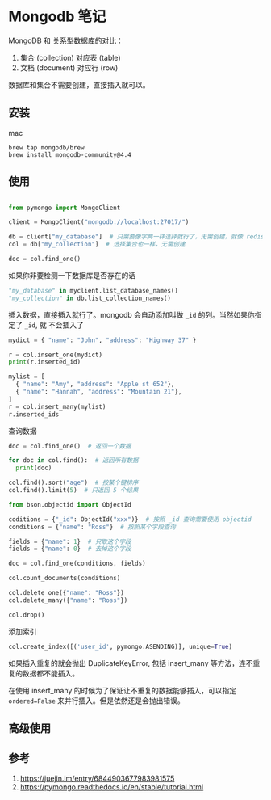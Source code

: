 # Mongodb 笔记

<!--
ID: 0e102910-a985-435f-8296-aaf38f66d30f
Status: draft
Date: 2020-08-24T16:23:43
Modified: 2020-08-24T16:23:43
wp_id: 1880
-->

MongoDB 和 关系型数据库的对比：

1. 集合 (collection) 对应表 (table)
2. 文档 (document) 对应行 (row)

数据库和集合不需要创建，直接插入就可以。


## 安装

mac

```
brew tap mongodb/brew
brew install mongodb-community@4.4
```

## 使用

```py

from pymongo import MongoClient

client = MongoClient("mongodb://localhost:27017/")

db = client["my_database"]  # 只需要像字典一样选择就行了，无需创建，就像 redis key 一样
col = db["my_collection"]  # 选择集合也一样，无需创建

doc = col.find_one()
```

如果你非要检测一下数据库是否存在的话

```py
"my_database" in myclient.list_database_names()
"my_collection" in db.list_collection_names()
```

插入数据，直接插入就行了。mongodb 会自动添加叫做 `_id` 的列。当然如果你指定了 `_id`, 就
不会插入了

```py
mydict = { "name": "John", "address": "Highway 37" }

r = col.insert_one(mydict)
print(r.inserted_id)

mylist = [
  { "name": "Amy", "address": "Apple st 652"},
  { "name": "Hannah", "address": "Mountain 21"},
]
r = col.insert_many(mylist)
r.inserted_ids
```

查询数据

```py
doc = col.find_one()  # 返回一个数据

for doc in col.find():  # 返回所有数据
  print(doc)

col.find().sort("age")  # 按某个键排序
col.find().limit(5)  # 只返回 5 个结果

from bson.objectid import ObjectId

coditions = {"_id": ObjectId("xxx")}  # 按照 _id 查询需要使用 objectid
conditions = {"name": "Ross"}  # 按照某个字段查询

fields = {"name": 1}  # 只取这个字段
fields = {"name": 0}  # 去掉这个字段

doc = col.find_one(conditions, fields)

col.count_documents(conditions)

col.delete_one({"name": "Ross"})
col.delete_many({"name": "Ross"})

col.drop()
```

添加索引

```py
col.create_index([('user_id', pymongo.ASENDING)], unique=True)
```

如果插入重复的就会抛出 DuplicateKeyError, 包括 insert_many 等方法，连不重复的数据都不能插入。

在使用 insert_many 的时候为了保证让不重复的数据能够插入，可以指定 `ordered=False` 来并行插入。但是依然还是会抛出错误。

## 高级使用



## 参考

1. https://juejin.im/entry/6844903677983981575
2. https://pymongo.readthedocs.io/en/stable/tutorial.html
